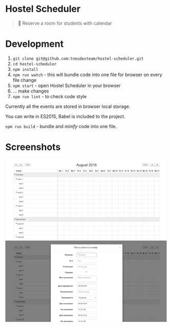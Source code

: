 # Hostel Scheduler
> :date: Reserve a room for students with calendar

# Development

1. `git clone git@github.com:tneudevteam/hostel-scheduler.git`
2. `cd hostel-scheduler`
3. `npm install`
4. `npm run watch` - this will bundle code into one file for browser on every file change
5. `npm start` - open Hostel Scheduler in your browser
6. ... make changes
7. `npm run lint` - to check code style

Currently all the events are stored in browser local storage.

You can write in ES2015, Babel is included to the project.

`npm run build` -  bundle and *minify* code into one file.

# Screenshots

![Main Screen](media/main-screen.png)
![Modal Window](media/modal-window.png)

